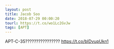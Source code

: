 ```yaml
---
layout: post
title: Jacob Soo
date: 2018-07-29 00:00:20
tourl: https://t.co/wo1Lc2GvJw
tags: [APT]
---
```

APT-C-35????????????????
https://t.co/bIDvupUkn1